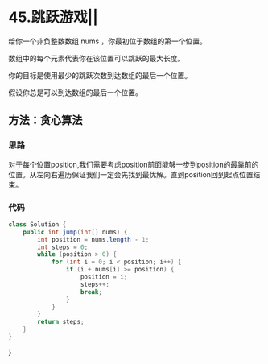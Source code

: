 # 45.跳跃游戏||

给你一个非负整数数组 nums ，你最初位于数组的第一个位置。

数组中的每个元素代表你在该位置可以跳跃的最大长度。

你的目标是使用最少的跳跃次数到达数组的最后一个位置。

假设你总是可以到达数组的最后一个位置。

## 方法：贪心算法

### 思路

对于每个位置position,我们需要考虑position前面能够一步到position的最靠前的位置。从左向右遍历保证我们一定会先找到最优解。直到position回到起点位置结束。

### 代码

```java
class Solution {
    public int jump(int[] nums) {
        int position = nums.length - 1;
        int steps = 0;
        while (position > 0) {
            for (int i = 0; i < position; i++) {
                if (i + nums[i] >= position) {
                    position = i;
                    steps++;
                    break;
                }
            }
        }
        return steps;
    }
}
```

}